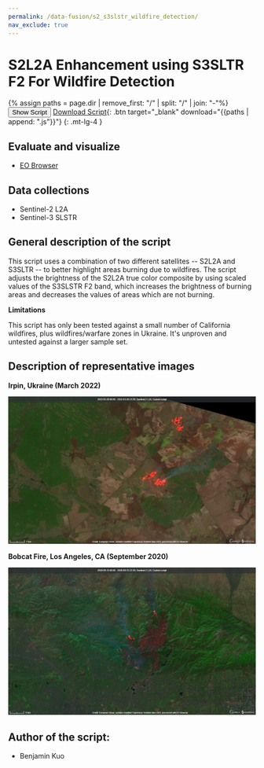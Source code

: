 ```yaml
---
permalink: /data-fusion/s2_s3slstr_wildfire_detection/
nav_exclude: true
---
```


# S2L2A Enhancement using S3SLTR F2 For Wildfire Detection
  
{% assign paths = page.dir | remove_first: "/" | split: "/" | join: "-"%}
<button class="btn btn-primary" id="toggle-script" onclick="toggleScript()">Show Script</button>
[Download Script](script.js){: .btn target="_blank" download="{{paths | append: ".js"}}"}
{: .mt-lg-4 }

<div id="script" style="display:none;"> 
{% highlight javascript %}
{% include_relative script.js %}
{% endhighlight %}
</div>
  
## Evaluate and visualize  
 - [EO Browser](https://sentinelshare.page.link/QgcU)

## Data collections 

- Sentinel-2 L2A
- Sentinel-3 SLSTR
  
## General description of the script  
  
This script uses a combination of two different satellites -- S2L2A and S3SLTR -- to better highlight areas burning due to wildfires. The script adjusts the brightness of the S2L2A true color composite by using scaled values of the S3SLSTR F2 band, which increases the brightness of burning areas and decreases the values of areas which are not burning.

**Limitations**

This script has only been tested against a small number of California wildfires, plus wildfires/warfare zones in Ukraine. It's unproven and untested against a larger sample set.

## Description of representative images  
  
**Irpin, Ukraine (March 2022)**

![Irpin](fig/fig1.jpg) 

**Bobcat Fire, Los Angeles, CA (September 2020)**

![Bobcat Fire](fig/fig2.jpg)  

## Author of the script: 
- Benjamin Kuo
